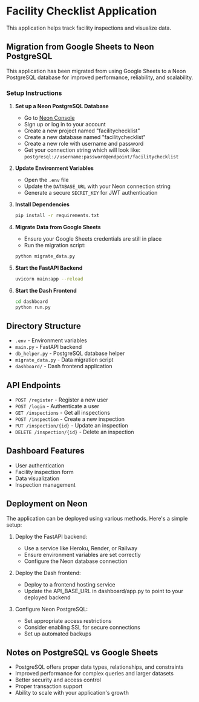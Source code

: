 # Facility Checklist Application

This application helps track facility inspections and visualize data.

## Migration from Google Sheets to Neon PostgreSQL

This application has been migrated from using Google Sheets to a Neon PostgreSQL database for improved performance, reliability, and scalability.

### Setup Instructions

1. **Set up a Neon PostgreSQL Database**

   - Go to [Neon Console](https://console.neon.tech/)
   - Sign up or log in to your account
   - Create a new project named "facilitychecklist"
   - Create a new database named "facilitychecklist"
   - Create a new role with username and password
   - Get your connection string which will look like:
     `postgresql://username:password@endpoint/facilitychecklist`

2. **Update Environment Variables**

   - Open the `.env` file
   - Update the `DATABASE_URL` with your Neon connection string
   - Generate a secure `SECRET_KEY` for JWT authentication

3. **Install Dependencies**

   ```bash
   pip install -r requirements.txt
   ```

4. **Migrate Data from Google Sheets**

   - Ensure your Google Sheets credentials are still in place
   - Run the migration script:

   ```bash
   python migrate_data.py
   ```

5. **Start the FastAPI Backend**

   ```bash
   uvicorn main:app --reload
   ```

6. **Start the Dash Frontend**

   ```bash
   cd dashboard
   python run.py
   ```

## Directory Structure

- `.env` - Environment variables
- `main.py` - FastAPI backend
- `db_helper.py` - PostgreSQL database helper
- `migrate_data.py` - Data migration script
- `dashboard/` - Dash frontend application

## API Endpoints

- `POST /register` - Register a new user
- `POST /login` - Authenticate a user
- `GET /inspections` - Get all inspections
- `POST /inspection` - Create a new inspection
- `PUT /inspection/{id}` - Update an inspection
- `DELETE /inspection/{id}` - Delete an inspection

## Dashboard Features

- User authentication
- Facility inspection form
- Data visualization
- Inspection management

## Deployment on Neon

The application can be deployed using various methods. Here's a simple setup:

1. Deploy the FastAPI backend:
   - Use a service like Heroku, Render, or Railway
   - Ensure environment variables are set correctly
   - Configure the Neon database connection

2. Deploy the Dash frontend:
   - Deploy to a frontend hosting service
   - Update the API_BASE_URL in dashboard/app.py to point to your deployed backend

3. Configure Neon PostgreSQL:
   - Set appropriate access restrictions
   - Consider enabling SSL for secure connections
   - Set up automated backups

## Notes on PostgreSQL vs Google Sheets

- PostgreSQL offers proper data types, relationships, and constraints
- Improved performance for complex queries and larger datasets
- Better security and access control
- Proper transaction support
- Ability to scale with your application's growth
